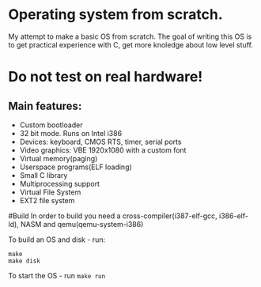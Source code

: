 # Operating system from scratch.
My attempt to make a basic OS from scratch.
The goal of writing this OS is to get practical experience with C, get more knoledge about low level stuff.

# Do not test on real hardware!

## Main features:
* Custom bootloader
* 32 bit mode. Runs on Intel i386
* Devices: keyboard, CMOS RTS, timer, serial ports
* Video graphics: VBE 1920x1080 with a custom font
* Virtual memory(paging)
* Userspace programs(ELF loading)
* Small C library
* Multiprocessing support
* Virtual File System
* EXT2 file system

#Build
In order to build you need a cross-compiler(i387-elf-gcc, i386-elf-ld), NASM and qemu(qemu-system-i386)

To build an OS and disk - run:
```
make
make disk
```

To start the OS - run `make run`
